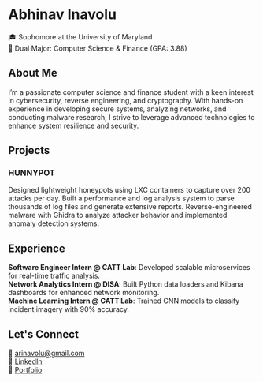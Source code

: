 # Abhinav Inavolu
🎓 Sophomore at the University of Maryland<br/>
🎯 Dual Major: Computer Science & Finance (GPA: 3.88)<br/>

## About Me 
I’m a passionate computer science and finance student with a keen interest in cybersecurity, reverse engineering, and cryptography. With hands-on experience in developing secure systems, analyzing networks, and conducting malware research, I strive to leverage advanced technologies to enhance system resilience and security.

## Projects
### HUNNYPOT
Designed lightweight honeypots using LXC containers to capture over 200 attacks per day.
Built a performance and log analysis system to parse thousands of log files and generate extensive reports.
Reverse-engineered malware with Ghidra to analyze attacker behavior and implemented anomaly detection systems.

## Experience
__Software Engineer Intern @ CATT Lab__: Developed scalable microservices for real-time traffic analysis. <br/>
__Network Analytics Intern @ DISA__: Built Python data loaders and Kibana dashboards for enhanced network monitoring. <br/>
__Machine Learning Intern @ CATT Lab__: Trained CNN models to classify incident imagery with 90% accuracy. <br/>

## Let's Connect
📧 [arinavolu@gmail.com](mailto:arinavolu@gmail.com) <br/>
💼 [LinkedIn](https://www.linkedin.com/in/abhinav-inavolu) <br/>
📂 [Portfolio](https://www.abhinavinavolu.github.io)
